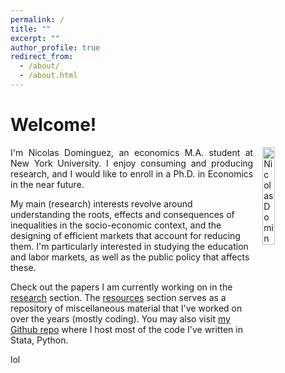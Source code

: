 ```yaml
---
permalink: /
title: ""
excerpt: ""
author_profile: true
redirect_from: 
  - /about/
  - /about.html
---
```


<style>

/* By default, make all images center-aligned, and 60% of the width
of the screen in size */
img
{
    display:block;
    float:none;
    margin-left:auto;
    margin-right:auto;
    width:60%;
}

/* Create a CSS class to style images to left-align, or "float left" */
.leftAlign
{
    display:inline-block;
    float:left;
    /* provide a 15 pixel gap between the image and the text to its right */
    margin-right:15px;
}

/* Create a CSS class to style images to right-align, or "float right" */
.rightAlign
{
    display:inline-block;
    float:right;
    /* provide a 15 pixel gap between the image and the text to its left */
    margin-left:15px;
}

</style>

# Welcome!

<img src="https://nicoidominguez.github.io/images/Nico-1-edited.jpg" alt="Nicolas Dominguez" class="rightAlign" style="width:20%">

<p align="justify"> I'm Nicolas Dominguez, an economics M.A. student at New York University. I enjoy consuming and producing research, and I would like to enroll in a Ph.D. in Economics in the near future. </p> 

My main (research) interests revolve around understanding the roots, effects and consequences of inequalities in the socio-economic context, and the designing of efficient markets that account for reducing them. I'm particularly interested in studying the education and labor markets, as well as the public policy that affects these.

Check out the papers I am currently working on in the [research](/research) section. The [resources](/resources) section serves as a repository of miscellaneous material that I've worked on over the years (mostly coding). You may also visit [my Github repo](https://www.github.com/nicoidominguez) where I host most of the code I've written in Stata, Python. 

<p align="justify"> lol </p> 
